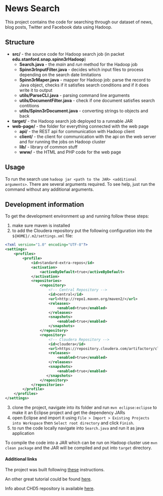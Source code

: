 # News Search

This project contains the code for searching through our dataset of news, blog posts, Twitter and Facebook data using Hadoop.

## Structure
* **src/** - the source code for Hadoop search job (in packet **edu.stanford.snap.spinn3rHadoop**)
	* **Search.java** - the *main* and *run* method for the Hadoop job
	* **Spinn3rInputFilter.java** - decides which input files to process depending on the search date limitations
	* **Spinn3rMaper.java** - mapper for Hadoop job: parse the record to Java object, checks if it satisfies search conditions and if it does write it to output
	* **utils/ParseCLI.java** - parsing command line arguments
	* **utils/DocumentFilter.java** - check if one document satisfies search contitions
	* **utils/Spinn3rDocument.java** - converting strings to objects and back
* **target/** - the Hadoop search job deployed to a runnable JAR
* **web-page/** - the folder for everything connected with the web page
	* **api/** - the REST api for communication with Hadoop client
	* **client/** - the client for communication with the api on the web server and for running the jobs on Hadoop cluster
	* **lib/** - library of common stuff
	* **www/** - the HTML and PHP code for the web page

	
## Usage
To run the search use `hadoop jar <path to the JAR> <additional arguments>`. There are several arguments required. To see help, just run the command without any additional arguments. 

## Development information
To get the development environment up and running follow these steps:
 
   1. make sure maven is installed
   2. to add the Cloudera repository put the following configuration into the `${HOME}/.m2/settings.xml` file:
```xml
<?xml version="1.0" encoding="UTF-8"?>
<settings>
    <profiles>
        <profile>
            <id>standard-extra-repos</id>
            <activation>
                <activeByDefault>true</activeByDefault>
            </activation>
            <repositories>
                <repository>
                    <!-- Central Repository -->
                    <id>central</id>
                    <url>http://repo1.maven.org/maven2/</url>
                    <releases>
                        <enabled>true</enabled>
                    </releases>
                    <snapshots>
                        <enabled>true</enabled>
                    </snapshots>
                </repository>
                <repository>
                    <!-- Cloudera Repository -->
                    <id>cloudera</id>
                    <url>https://repository.cloudera.com/artifactory/cloudera-repos</url>
                    <releases>
                        <enabled>true</enabled>
                    </releases>
                    <snapshots>
                        <enabled>true</enabled>
                   </snapshots>
                </repository>
            </repositories>
        </profile>
    </profiles>
</settings>
```
   
   3.  clone the project, navigate into its folder and run `mvn eclipse:eclipse` to make it an Eclipse project and get the dependency JARs
   4.  open Eclipse and import it using `File > Import > Existing Projects into Workspace` then `Select root directory` and click `Finish`.
   5.  to run the code locally navigate into `Search.java` and run it as java application

To compile the code into a JAR which can be run on Hadoop cluster use `mvn clean package` and  the JAR will be compiled and put into `target` directory.   

#### Additional links

The project was built following [these](http://hadoopi.wordpress.com/2013/05/25/setup-maven-project-for-hadoop-in-5mn/) instructions.

An other great tutorial could be found [here](http://blog.cloudera.com/blog/2012/08/developing-cdh-applications-with-maven-and-eclipse/).

Info about CHD5 repository is available [here](https://repository.cloudera.com/cloudera/cloudera-repos/org/apache/hadoop/hadoop-core/).